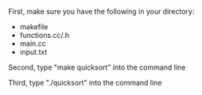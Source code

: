 First, make sure you have the following in your directory:
 - makefile
 - functions.cc/.h
 - main.cc
 - input.txt

Second, type "make quicksort" into the command line

Third, type "./quicksort" into the command line
